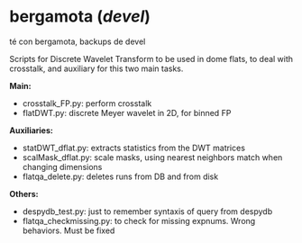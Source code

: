 # bergamota (*devel*)
té con bergamota, backups de devel

Scripts for Discrete Wavelet Transform to be used in dome flats, to deal with crosstalk, and auxiliary for this two main tasks.

**Main:**
* crosstalk_FP.py: perform crosstalk		
* flatDWT.py: discrete Meyer wavelet in 2D, for binned FP		

**Auxiliaries:**
* statDWT_dflat.py: extracts statistics from the DWT matrices
* scalMask_dflat.py: scale masks, using nearest neighbors match when changing dimensions  
* flatqa_delete.py: deletes runs from DB and from disk

**Others:**
* despydb_test.py: just to remember syntaxis of query from despydb
* flatqa_checkmissing.py: to check for missing expnums. Wrong behaviors. Must be fixed
